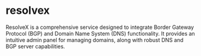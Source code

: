 # resolvex
ResolveX is a comprehensive service designed to integrate Border Gateway Protocol (BGP) and Domain Name System (DNS) functionality. It provides an intuitive admin panel for managing domains, along with robust DNS and BGP server capabilities.
